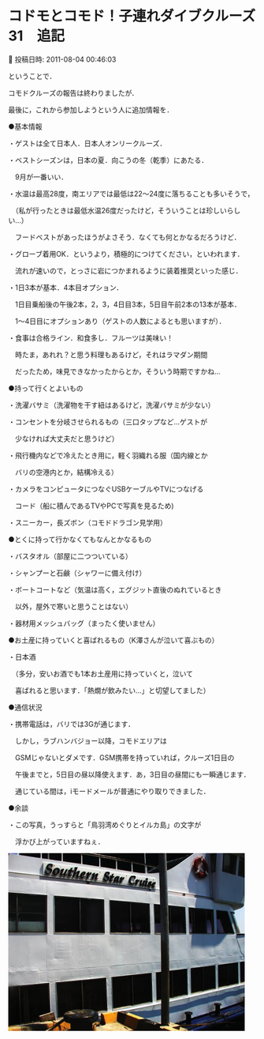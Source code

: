 # コドモとコモド！子連れダイブクルーズ31　追記

📅 投稿日時: 2011-08-04 00:46:03

ということで．





コモドクルーズの報告は終わりましたが．


最後に，これから参加しようという人に追加情報を．





●基本情報


・ゲストは全て日本人．日本人オンリークルーズ．


・ベストシーズンは，日本の夏．向こうの冬（乾季）にあたる．


　9月が一番いい．


・水温は最高28度，南エリアでは最低は22～24度に落ちることも多いそうで，


　（私が行ったときは最低水温26度だったけど，そういうことは珍しいらしい…）


　フードベストがあったほうがよさそう．なくても何とかなるだろうけど．


・グローブ着用OK．というより，積極的につけてください，といわれます．


　流れが速いので，とっさに岩につかまれるように装着推奨といった感じ．


・1日3本が基本．4本目オプション．


　1日目乗船後の午後2本，2，3，4日目3本，5日目午前2本の13本が基本．


　1～4日目にオプションあり（ゲストの人数によるとも思いますが）．


・食事は合格ライン．和食多し．フルーツは美味い！


　時たま，あれれ？と思う料理もあるけど，それはラマダン期間


　だったため，味見できなかったからとか，そういう時期ですかね…





●持って行くとよいもの


・洗濯バサミ（洗濯物を干す紐はあるけど，洗濯バサミが少ない）


・コンセントを分岐させられるもの（三口タップなど…ゲストが


　少なければ大丈夫だと思うけど）


・飛行機内などで冷えたとき用に，軽く羽織れる服（国内線とか


　バリの空港内とか，結構冷える）


・カメラをコンピュータにつなぐUSBケーブルやTVにつなげる


　コード（船に積んであるTVやPCで写真を見るため)


・スニーカー，長ズボン（コモドドラゴン見学用）





●とくに持って行かなくてもなんとかなるもの


・バスタオル（部屋に二つついている）


・シャンプーと石鹸（シャワーに備え付け）


・ボートコートなど（気温は高く，エグジット直後のぬれているとき


　以外，屋外で寒いと思うことはない）


・器材用メッシュバッグ（まったく使いません）





●お土産に持っていくと喜ばれるもの（K澤さんが泣いて喜ぶもの）


・日本酒


　（多分，安いお酒でも1本お土産用に持っていくと，泣いて


　喜ばれると思います．「熱燗が飲みたい…」と切望してました）





●通信状況


・携帯電話は，バリでは3Gが通じます．


　しかし，ラブハンバジョー以降，コモドエリアは


　GSMじゃないとダメです．GSM携帯を持っていれば，クルーズ1日目の


　午後までと，5日目の昼以降使えます．あ，3日目の昼間にも一瞬通じます．


　通じている間は，iモードメールが普通にやり取りできました．





●余談


・この写真，うっすらと「鳥羽湾めぐりとイルカ島」の文字が


　浮かび上がっていますねぇ． 







![14d0e026f3dbd843d066283b7a4f6ea1.jpg](images/14d0e026f3dbd843d066283b7a4f6ea1.jpg)
